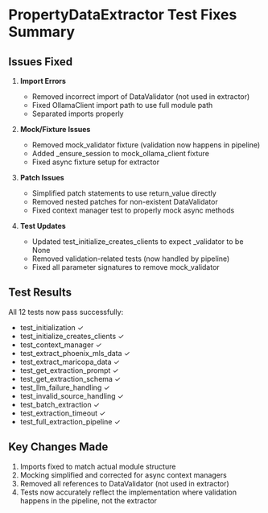 # PropertyDataExtractor Test Fixes Summary

## Issues Fixed

1. **Import Errors**
   - Removed incorrect import of DataValidator (not used in extractor)
   - Fixed OllamaClient import path to use full module path
   - Separated imports properly

2. **Mock/Fixture Issues**
   - Removed mock_validator fixture (validation now happens in pipeline)
   - Added _ensure_session to mock_ollama_client fixture
   - Fixed async fixture setup for extractor

3. **Patch Issues**
   - Simplified patch statements to use return_value directly
   - Removed nested patches for non-existent DataValidator
   - Fixed context manager test to properly mock async methods

4. **Test Updates**
   - Updated test_initialize_creates_clients to expect _validator to be None
   - Removed validation-related tests (now handled by pipeline)
   - Fixed all parameter signatures to remove mock_validator

## Test Results

All 12 tests now pass successfully:
- test_initialization ✓
- test_initialize_creates_clients ✓
- test_context_manager ✓
- test_extract_phoenix_mls_data ✓
- test_extract_maricopa_data ✓
- test_get_extraction_prompt ✓
- test_get_extraction_schema ✓
- test_llm_failure_handling ✓
- test_invalid_source_handling ✓
- test_batch_extraction ✓
- test_extraction_timeout ✓
- test_full_extraction_pipeline ✓

## Key Changes Made

1. Imports fixed to match actual module structure
2. Mocking simplified and corrected for async context managers
3. Removed all references to DataValidator (not used in extractor)
4. Tests now accurately reflect the implementation where validation happens in the pipeline, not the extractor
